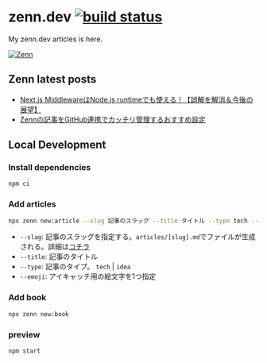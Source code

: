 # zenn.dev [![build status](https://github.com/jonghyo/zenn.dev/actions/workflows/lint.yml/badge.svg?branch=main)](https://github.com/jonghyo/zenn.dev/actions/workflows/lint.yml)

My zenn.dev articles is here.

<a href="https://zenn.dev/jonghyo" target="_blank"><img alt="Zenn" src="https://img.shields.io/badge/Zenn-3EA8FF.svg?&style=for-the-badge&logo=Zenn&logoColor=white" /></a>

## Zenn latest posts

<!-- BLOG-POST-LIST:START -->

- [Next.js MiddlewareはNode.js runtimeでも使える！【誤解を解消＆今後の展望】](https://zenn.dev/jonghyo/articles/nextjs-middleware)
- [Zennの記事をGitHub連携でカッチリ管理するおすすめ設定](https://zenn.dev/jonghyo/articles/zenn-github-repo)
<!-- BLOG-POST-LIST:END -->

## Local Development

### Install dependencies

```bash
npm ci
```

### Add articles

```bash
npx zenn new:article --slug 記事のスラッグ --title タイトル --type tech --emoji ✨
```

- `--slag`: 記事のスラッグを指定する。`articles/[slug].md`でファイルが生成される。詳細は[コチラ](https://zenn.dev/zenn/articles/what-is-slug)
- `--title`: 記事のタイトル
- `--type`: 記事のタイプ。 `tech` | `idea`
- `--emoji`: アイキャッチ用の絵文字を1つ指定

### Add book

```bash
npx zenn new:book
```

### preview

```bash
npm start
```
